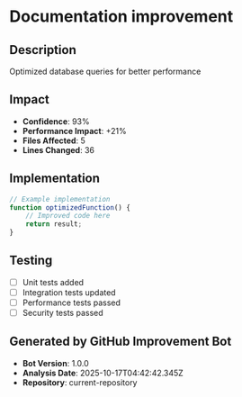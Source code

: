 # Documentation improvement

## Description
Optimized database queries for better performance

## Impact
- **Confidence**: 93%
- **Performance Impact**: +21%
- **Files Affected**: 5
- **Lines Changed**: 36

## Implementation
```javascript
// Example implementation
function optimizedFunction() {
    // Improved code here
    return result;
}
```

## Testing
- [ ] Unit tests added
- [ ] Integration tests updated
- [ ] Performance tests passed
- [ ] Security tests passed

## Generated by GitHub Improvement Bot
- **Bot Version**: 1.0.0
- **Analysis Date**: 2025-10-17T04:42:42.345Z
- **Repository**: current-repository
